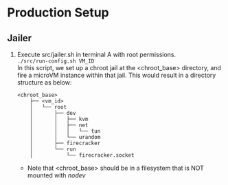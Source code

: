 # Production Setup

## Jailer
1. Execute src/jailer.sh in terminal A with root permissions. <br>
`./src/run-config.sh VM_ID` <br>
In this script, we set up a chroot jail at the <chroot_base> directory, and fire a microVM instance within that jail. This would result in a directory structure as below:
    ```
    <chroot_base>
        ├── <vm_id>
        │   └── root
        │       ├── dev
        │       │   ├── kvm
        │       │   ├── net
        │       │   │   └── tun
        │       │   └── urandom
        │       ├── firecracker
        │       └── run
        │           └── firecracker.socket
    ```
    * Note that <chroot_base> should be in a filesystem that is NOT mounted with *nodev*
